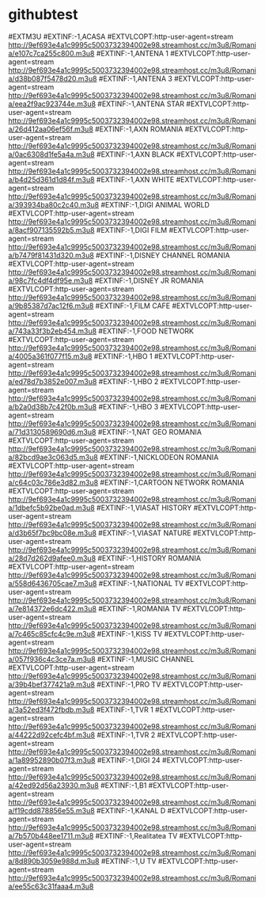 # githubtest
#EXTM3U
#EXTINF:-1,ACASA
#EXTVLCOPT:http-user-agent=stream
http://9ef693e4a1c9995c5003732394002e98.streamhost.cc/m3u8/Romania/e107c7ca255c800.m3u8
#EXTINF:-1,ANTENA 1
#EXTVLCOPT:http-user-agent=stream
http://9ef693e4a1c9995c5003732394002e98.streamhost.cc/m3u8/Romania/d38b087f5478d20.m3u8
#EXTINF:-1,ANTENA 3
#EXTVLCOPT:http-user-agent=stream
http://9ef693e4a1c9995c5003732394002e98.streamhost.cc/m3u8/Romania/eea2f9ac923744e.m3u8
#EXTINF:-1,ANTENA STAR
#EXTVLCOPT:http-user-agent=stream
http://9ef693e4a1c9995c5003732394002e98.streamhost.cc/m3u8/Romania/26d412aa06ef56f.m3u8
#EXTINF:-1,AXN ROMANIA
#EXTVLCOPT:http-user-agent=stream
http://9ef693e4a1c9995c5003732394002e98.streamhost.cc/m3u8/Romania/0ac6308d1fe5a4a.m3u8
#EXTINF:-1,AXN BLACK
#EXTVLCOPT:http-user-agent=stream
http://9ef693e4a1c9995c5003732394002e98.streamhost.cc/m3u8/Romania/b4d25d361d1d84f.m3u8
#EXTINF:-1,AXN WHITE
#EXTVLCOPT:http-user-agent=stream
http://9ef693e4a1c9995c5003732394002e98.streamhost.cc/m3u8/Romania/393934ba80c2c40.m3u8
#EXTINF:-1,DIGI ANIMAL WORLD
#EXTVLCOPT:http-user-agent=stream
http://9ef693e4a1c9995c5003732394002e98.streamhost.cc/m3u8/Romania/8acf907135592b5.m3u8
#EXTINF:-1,DIGI FILM
#EXTVLCOPT:http-user-agent=stream
http://9ef693e4a1c9995c5003732394002e98.streamhost.cc/m3u8/Romania/b7479f81431d320.m3u8
#EXTINF:-1,DISNEY CHANNEL ROMANIA
#EXTVLCOPT:http-user-agent=stream
http://9ef693e4a1c9995c5003732394002e98.streamhost.cc/m3u8/Romania/98c7fc4df4df95e.m3u8
#EXTINF:-1,DISNEY JR ROMANIA
#EXTVLCOPT:http-user-agent=stream
http://9ef693e4a1c9995c5003732394002e98.streamhost.cc/m3u8/Romania/9b85387d7ac12f6.m3u8
#EXTINF:-1,FILM CAFE
#EXTVLCOPT:http-user-agent=stream
http://9ef693e4a1c9995c5003732394002e98.streamhost.cc/m3u8/Romania/743a33f3b2eb454.m3u8
#EXTINF:-1,FOOD NETWORK
#EXTVLCOPT:http-user-agent=stream
http://9ef693e4a1c9995c5003732394002e98.streamhost.cc/m3u8/Romania/4005a361f077f15.m3u8
#EXTINF:-1,HBO 1
#EXTVLCOPT:http-user-agent=stream
http://9ef693e4a1c9995c5003732394002e98.streamhost.cc/m3u8/Romania/ed78d7b3852e007.m3u8
#EXTINF:-1,HBO 2
#EXTVLCOPT:http-user-agent=stream
http://9ef693e4a1c9995c5003732394002e98.streamhost.cc/m3u8/Romania/b2a0d38b7c42f0b.m3u8
#EXTINF:-1,HBO 3
#EXTVLCOPT:http-user-agent=stream
http://9ef693e4a1c9995c5003732394002e98.streamhost.cc/m3u8/Romania/71d3130589690d6.m3u8
#EXTINF:-1,NAT GEO ROMANIA
#EXTVLCOPT:http-user-agent=stream
http://9ef693e4a1c9995c5003732394002e98.streamhost.cc/m3u8/Romania/82bcd9ae3c063d5.m3u8
#EXTINF:-1,NICKLODEON ROMANIA
#EXTVLCOPT:http-user-agent=stream
http://9ef693e4a1c9995c5003732394002e98.streamhost.cc/m3u8/Romania/c64c03c786e3d82.m3u8
#EXTINF:-1,CARTOON NETWORK ROMANIA
#EXTVLCOPT:http-user-agent=stream
http://9ef693e4a1c9995c5003732394002e98.streamhost.cc/m3u8/Romania/1dbefc5b92be0ad.m3u8
#EXTINF:-1,VIASAT HISTORY
#EXTVLCOPT:http-user-agent=stream
http://9ef693e4a1c9995c5003732394002e98.streamhost.cc/m3u8/Romania/d3b65f7bc9bc08e.m3u8
#EXTINF:-1,VIASAT NATURE
#EXTVLCOPT:http-user-agent=stream
http://9ef693e4a1c9995c5003732394002e98.streamhost.cc/m3u8/Romania/28d7d262d9afee0.m3u8
#EXTINF:-1,HISTORY ROMANIA
#EXTVLCOPT:http-user-agent=stream
http://9ef693e4a1c9995c5003732394002e98.streamhost.cc/m3u8/Romania/558d6436705cae7.m3u8
#EXTINF:-1,NATIONAL TV
#EXTVLCOPT:http-user-agent=stream
http://9ef693e4a1c9995c5003732394002e98.streamhost.cc/m3u8/Romania/7e814372e6dc422.m3u8
#EXTINF:-1,ROMANIA TV
#EXTVLCOPT:http-user-agent=stream
http://9ef693e4a1c9995c5003732394002e98.streamhost.cc/m3u8/Romania/7c465c85cfc4c9e.m3u8
#EXTINF:-1,KISS TV
#EXTVLCOPT:http-user-agent=stream
http://9ef693e4a1c9995c5003732394002e98.streamhost.cc/m3u8/Romania/057f936c4c3ce7a.m3u8
#EXTINF:-1,MUSIC CHANNEL
#EXTVLCOPT:http-user-agent=stream
http://9ef693e4a1c9995c5003732394002e98.streamhost.cc/m3u8/Romania/39b4bef377421a9.m3u8
#EXTINF:-1,PRO TV 
#EXTVLCOPT:http-user-agent=stream
http://9ef693e4a1c9995c5003732394002e98.streamhost.cc/m3u8/Romania/3a52ed3f472fbdb.m3u8
#EXTINF:-1,TVR  1
#EXTVLCOPT:http-user-agent=stream
http://9ef693e4a1c9995c5003732394002e98.streamhost.cc/m3u8/Romania/44222d92cefc4bf.m3u8
#EXTINF:-1,TVR   2
#EXTVLCOPT:http-user-agent=stream
http://9ef693e4a1c9995c5003732394002e98.streamhost.cc/m3u8/Romania/1a89952890b07f3.m3u8
#EXTINF:-1,DIGI 24 
#EXTVLCOPT:http-user-agent=stream
http://9ef693e4a1c9995c5003732394002e98.streamhost.cc/m3u8/Romania/42ed92d56a23930.m3u8
#EXTINF:-1,B1 
#EXTVLCOPT:http-user-agent=stream
http://9ef693e4a1c9995c5003732394002e98.streamhost.cc/m3u8/Romania/f19cdd878856e55.m3u8
#EXTINF:-1,KANAL D 
#EXTVLCOPT:http-user-agent=stream
http://9ef693e4a1c9995c5003732394002e98.streamhost.cc/m3u8/Romania/7b570b448ee1711.m3u8
#EXTINF:-1,Realitatea TV 
#EXTVLCOPT:http-user-agent=stream
http://9ef693e4a1c9995c5003732394002e98.streamhost.cc/m3u8/Romania/8d890b3059e988d.m3u8
#EXTINF:-1,U TV 
#EXTVLCOPT:http-user-agent=stream
http://9ef693e4a1c9995c5003732394002e98.streamhost.cc/m3u8/Romania/ee55c63c31faaa4.m3u8
